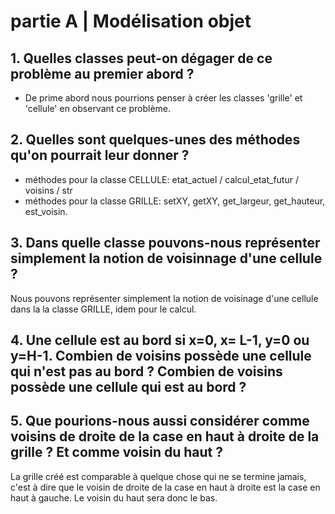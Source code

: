 # partie A  |  Modélisation objet


## 1. Quelles classes peut-on dégager de ce problème au premier abord ?
- De prime abord nous pourrions penser à créer les classes 'grille' et 'cellule' en observant ce problème.


## 2. Quelles sont quelques-unes des méthodes qu'on pourrait leur donner ?
 - méthodes pour la classe CELLULE: etat_actuel / calcul_etat_futur / voisins / str
 - méthodes pour la classe GRILLE: setXY, getXY, get_largeur, get_hauteur, est_voisin. 
## 3. Dans quelle classe pouvons-nous représenter simplement la notion de voisinnage d'une cellule ?

Nous pouvons représenter simplement la notion de voisinage d'une cellule dans la la classe GRILLE, idem pour le calcul.

## 4. Une cellule est au bord si x=0, x= L-1, y=0 ou y=H-1. Combien de voisins possède une cellule qui n'est pas au bord  ? Combien de voisins possède une cellule qui est au bord ?

## 5. Que pourions-nous aussi considérer comme voisins de droite de la case en haut à droite de la grille ? Et comme voisin du haut ?

La grille créé est comparable à quelque chose qui ne se termine jamais, c'est à dire que le voisin de droite de la case en haut à droite est la case en haut à gauche. Le voisin du haut sera donc le bas. 